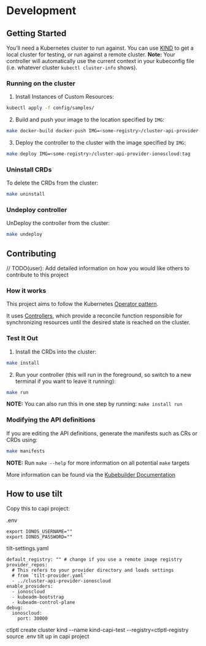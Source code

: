 # Development

## Getting Started
You’ll need a Kubernetes cluster to run against. You can use [KIND](https://sigs.k8s.io/kind) to get a local cluster for testing, or run against a remote cluster.
**Note:** Your controller will automatically use the current context in your kubeconfig file (i.e. whatever cluster `kubectl cluster-info` shows).

### Running on the cluster
1. Install Instances of Custom Resources:

```sh
kubectl apply -f config/samples/
```

2. Build and push your image to the location specified by `IMG`:

```sh
make docker-build docker-push IMG=<some-registry>/cluster-api-provider-ionoscloud:tag
```

3. Deploy the controller to the cluster with the image specified by `IMG`:

```sh
make deploy IMG=<some-registry>/cluster-api-provider-ionoscloud:tag
```

### Uninstall CRDs
To delete the CRDs from the cluster:

```sh
make uninstall
```

### Undeploy controller
UnDeploy the controller from the cluster:

```sh
make undeploy
```

## Contributing
// TODO(user): Add detailed information on how you would like others to contribute to this project

### How it works
This project aims to follow the Kubernetes [Operator pattern](https://kubernetes.io/docs/concepts/extend-kubernetes/operator/).

It uses [Controllers](https://kubernetes.io/docs/concepts/architecture/controller/),
which provide a reconcile function responsible for synchronizing resources until the desired state is reached on the cluster.

### Test It Out
1. Install the CRDs into the cluster:

```sh
make install
```

2. Run your controller (this will run in the foreground, so switch to a new terminal if you want to leave it running):

```sh
make run
```

**NOTE:** You can also run this in one step by running: `make install run`

### Modifying the API definitions
If you are editing the API definitions, generate the manifests such as CRs or CRDs using:

```sh
make manifests
```

**NOTE:** Run `make --help` for more information on all potential `make` targets

More information can be found via the [Kubebuilder Documentation](https://book.kubebuilder.io/introduction.html)

## How to use tilt

Copy this to capi project:

.env
```
export IONOS_USERNAME=""
export IONOS_PASSWORD=""
```
tilt-settings.yaml
```
default_registry: "" # change if you use a remote image registry
provider_repos:
  # This refers to your provider directory and loads settings
  # from `tilt-provider.yaml`
  - ../cluster-api-provider-ionoscloud
enable_providers:
  - ionoscloud
  - kubeadm-bootstrap
  - kubeadm-control-plane
debug:
  ionoscloud:
    port: 30000
```

ctlptl create cluster kind --name kind-capi-test --registry=ctlptl-registry
source .env
tilt up in capi project